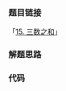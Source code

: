 ### 题目链接

「[15. 三数之和](https://leetcode-cn.com/problems/3sum)」

### 解题思路

### 代码

```javascript

```

